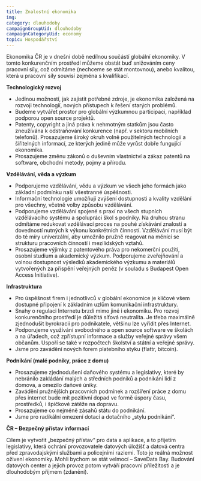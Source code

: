 ```yaml
---
title: Znalostní ekonomika
img:
category: dlouhodoby
campaignGroupUid: dlouhodoby
campaignCategoryUid: economy
topic: Hospodářství
---
```


Ekonomika ČR je v dnešní době nedílnou součástí globální ekonomiky. V tomto konkurenčním prostředí můžeme obstát buď snižováním ceny pracovní síly, což odmítáme (nechceme se stát montovnou), anebo kvalitou, která u pracovní síly souvisí zejména s kvalifikací.

**Technologický rozvoj**

* Jedinou možností, jak zajistit potřebné zdroje, je ekonomika založená na rozvoji technologií, nových přístupech k řešení starých problémů.
* Budeme vytvářet prostor pro globální výzkumnou participaci, například podporou open source projektů.
* Patenty, copyright a jiná práva k nehmotným statkům jsou často zneužívána k odstraňování konkurence (např. v sektoru mobilních telefonů). Prosazujeme široký okruh volně použitelných technologií a šiřitelných informací, ze kterých jedině může vyrůst dobře fungující ekonomika.
* Prosazujeme změnu zákonů o duševním vlastnictví a zákaz patentů na software, obchodní metody, pojmy a přírodu.

**Vzdělávání, věda a výzkum**

* Podporujeme vzdělávání, vědu a výzkum ve všech jeho formách jako základní podmínku naší všestranné úspěšnosti.
* Informační technologie umožňují zvýšení dostupnosti a kvality vzdělání pro všechny, včetně volby způsobu vzdělávání.
* Podporujeme vzdělávání spojené s praxí na všech stupních vzdělávacího systému a spolupráci škol s podniky. Na druhou stranu odmítáme redukovat vzdělávací proces na pouhé získávání znalostí a dovedností nutných k výkonu konkrétních činností. Vzdělávání musí být do té míry univerzální, aby umožnilo pružně reagovat na měnící se strukturu pracovních činností i mezilidských vztahů.
* Prosazujeme výjimky z patentového práva pro nekomerční použití, osobní studium a akademický výzkum. Podporujeme zveřejňování a volnou dostupnost výsledků akademického výzkumu a materiálů vytvořených za přispění veřejných peněz (v souladu s Budapest Open Access Initiative).

**Infrastruktura**

* Pro úspěšnost firem i jednotlivců v globální ekonomice je klíčové všem dostupné připojení k základním uzlům komunikační infrastruktury.
* Snahy o regulaci Internetu brzdí mimo jiné i ekonomiku. Pro rozvoj konkurenčního prostředí je důležitá síťová neutralita.
Je třeba maximálně zjednodušit byrokracii pro podnikatele, většinu lze vyřídit přes Internet.
* Podporujeme využívání svobodného a open source software ve školách a na úřadech, což zpřístupní informace a služby veřejné správy všem občanům. Uspoří se také v rozpočtech školství a státní a veřejné správy.
* Jsme pro zavádění nových forem platebního styku (flattr, bitcoin).

**Podnikání (malé podniky, práce z domu)**

* Prosazujeme zjednodušení daňového systému a legislativy, které by nebránilo zakládání malých a středních podniků a podnikání lidí z domova, a omezilo daňové úniky.
* Zavádění pružnějších pracovních podmínek a rozšíření práce z domu přes internet bude mít pozitivní dopad ve formě úspory času, prostředků, i špičkové zátěže na dopravu.
* Prosazujeme co nejméně zásahů státu do podnikání.
* Jsme pro radikální omezení dotací a dotačního „stylu podnikání“.

**ČR – Bezpečný přístav informací**

Cílem je vytvořit „bezpečný přístav“ pro data a aplikace, a to přijetím legislativy, která ochrání provozovatele datových úložišť a datová centra před zpravodajskými službami a policejními raziemi. Toto je reálná možnost oživení ekonomiky. Mohli bychom se stát velmocí – SaveData Bay. Budování datových center a jejich provoz potom vytváří pracovní příležitosti a je dlouhodobým příjmem (zdanění).
